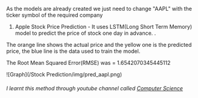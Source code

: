 As the models are already created we just need to change "AAPL" with the ticker symbol of the required company

1. Apple Stock Price Prediction - It uses LSTM(Long Short Term Memory) model to predict the price of stock one day in advance.
.

The orange line shows the actual price and the yellow one is the predicted price, the blue line is the data used to train the model.

The Root Mean Squared Error(RMSE) was = 1.6542070345445112 

![Graph](/Stock Prediction/img/pred_aapl.png)

###### I learnt this method through youtube channel called [Computer Science](https://www.youtube.com/c/ComputerSciencecompsci112358)


